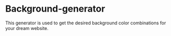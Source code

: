 # Background-generator
This generator is used to get the desired background color combinations for your dream website.
